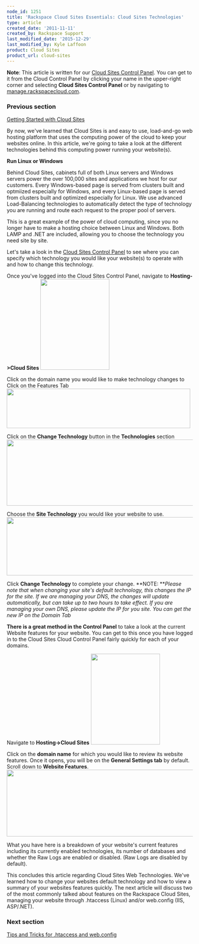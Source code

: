 ```yaml
---
node_id: 1251
title: 'Rackspace Cloud Sites Essentials: Cloud Sites Technologies'
type: article
created_date: '2011-11-11'
created_by: Rackspace Support
last_modified_date: '2015-12-29'
last_modified_by: Kyle Laffoon
product: Cloud Sites
product_url: cloud-sites
---
```


<div
class="field field-name-body field-type-text-with-summary field-label-hidden">

<div class="field-items">

<div class="field-item even">

<div class="content">

<div
class="field field-name-body field-type-text-with-summary field-label-hidden">

<div class="field-items">

<div class="field-item even">

**Note**: This article is written for our [Cloud Sites Control
Panel](https://manage.rackspacecloud.com/). You can get to it from the
Cloud Control Panel by clicking your name in the upper-right corner and
selecting **Cloud Sites Control Panel** or by navigating to
[manage.rackspacecloud.com](https://manage.rackspacecloud.com).

### Previous section

[Getting Started with Cloud
Sites](/how-to/cloud-sites)



By now, we've learned that Cloud Sites is and easy to use, load-and-go
web hosting platform that uses the computing power of the cloud to keep
your websites online. In this article, we're going to take a look at the
different technologies behind this computing power running your
website(s).



**Run Linux or Windows**

Behind Cloud Sites, cabinets full of both Linux servers and Windows
servers power the over 100,000 sites and applications we host for our
customers. Every Windows-based page is served from clusters built and
optmiized especially for Windows, and every Linux-based page is served
from clusters built and optimized especially for Linux. We use advanced
Load-Balancing technologies to automatically detect the type of
technology you are running and route each request to the proper pool of
servers.

This is a great example of the power of cloud computing, since you no
longer have to make a hosting choice between Linux and Windows. Both
LAMP and .NET are included, allowing you to choose the technology you
need site by site.

Let's take a look in the [Cloud Sites Control
Panel](http://manage.rackspacecloud.com) to see where you can specify
which technology you would like your website(s) to operate with and how
to change this technology.

Once you've logged into the Cloud Sites Control Panel, navigate to
**Hosting-&gt;Cloud Sites**
<img src="https://admin.rackspace.comhttps://8026b2e3760e2433679c-fffceaebb8c6ee053c935e8915a3fbe7.ssl.cf2.rackcdn.com/field/image/hosting.png" width="187" height="246" />

Click on the domain name you would like to make technology changes to
Click on the Features Tab
<img src="https://8026b2e3760e2433679c-fffceaebb8c6ee053c935e8915a3fbe7.ssl.cf2.rackcdn.com/field/image/featurestab.png" width="497" height="107" />

Click on the **Change Technology** button in the **Technologies**
section
<img src="https://8026b2e3760e2433679c-fffceaebb8c6ee053c935e8915a3fbe7.ssl.cf2.rackcdn.com/field/image/technologies_1.png" width="600" height="179" />

Choose the **Site Technology** you would like your website to use.
<img src="https://8026b2e3760e2433679c-fffceaebb8c6ee053c935e8915a3fbe7.ssl.cf2.rackcdn.com/field/image/change-technology_1.png" width="600" height="158" />

Click **Change Technology** to complete your change.
**NOTE: ***Please note that when changing your site's default
technology, this changes the IP for the site. If we are managing your
DNS, the changes will update automatically, but can take up to two hours
to take effect. If you are managing your own DNS, please update the IP
for you site. You can get the new IP on the Domain Tab*

**There is a great method in the Control Panel** to take a look at the
current Website features for your website. You can get to this once you
have logged in to the Cloud Sites Cloud Control Panel fairly quickly for
each of your domains.

Navigate to **Hosting-&gt;Cloud Sites**
<img src="https://admin.rackspace.comhttps://8026b2e3760e2433679c-fffceaebb8c6ee053c935e8915a3fbe7.ssl.cf2.rackcdn.com/field/image/hosting.png" width="187" height="246" />

Click on the **domain name** for which you would like to review its
website features.
Once it opens, you will be on  the **General Settings tab** by default.
Scroll down to **Website Features**.
<img src="https://admin.rackspace.comhttps://8026b2e3760e2433679c-fffceaebb8c6ee053c935e8915a3fbe7.ssl.cf2.rackcdn.com/field/image/web_features.png" width="600" height="181" />

What you have here is a breakdown of your website's current features
including its currently enabled technologies, its number of
databases and whether the Raw Logs are enabled or disabled. (Raw Logs
are disabled by default).



This concludes this article regarding Cloud Sites Web Technologies.
We've learned how to change your websites default technology and how to
view a summary of your websites features quickly. The next article will
discuss two of the most commonly talked about features on the Rackspace
Cloud Sites, managing your website through .htaccess (Linux) and/or
web.config (IIS, ASP/.NET).

### Next section

[Tips and Tricks for .htaccess and
web.config](/how-to/rackspace-cloud-essentials-tips-and-tricks-for-htaccess-and-webconfig)

</div>

</div>

</div>

</div>

</div>

</div>

</div>

